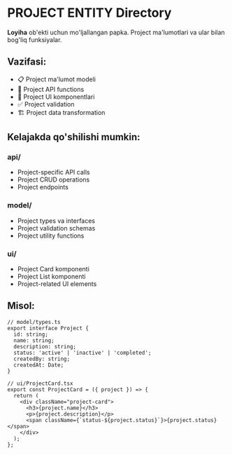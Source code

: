# PROJECT ENTITY Directory

**Loyiha** ob'ekti uchun mo'ljallangan papka. Project ma'lumotlari va ular bilan bog'liq funksiyalar.

## Vazifasi:

- 📋 Project ma'lumot modeli
- 🔗 Project API functions
- 🎨 Project UI komponentlari
- ✅ Project validation
- 🏗️ Project data transformation

## Kelajakda qo'shilishi mumkin:

### **api/**

- Project-specific API calls
- Project CRUD operations
- Project endpoints

### **model/**

- Project types va interfaces
- Project validation schemas
- Project utility functions

### **ui/**

- Project Card komponenti
- Project List komponenti
- Project-related UI elements

## Misol:

```tsx
// model/types.ts
export interface Project {
  id: string;
  name: string;
  description: string;
  status: 'active' | 'inactive' | 'completed';
  createdBy: string;
  createdAt: Date;
}

// ui/ProjectCard.tsx
export const ProjectCard = ({ project }) => {
  return (
    <div className="project-card">
      <h3>{project.name}</h3>
      <p>{project.description}</p>
      <span className={`status-${project.status}`}>{project.status}</span>
    </div>
  );
};
```
